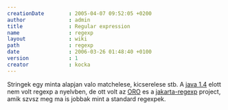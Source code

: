 ```yaml
---
creationDate        : 2005-04-07 09:52:05 +0200 
author              : admin 
title               : Regular expression 
name                : regexp 
layout              : wiki 
path                : regexp 
date                : 2006-03-26 01:48:40 +0100 
version             : 1 
creator             : kocka 
---
```

Stringek egy minta alapjan valo matchelese, kicserelese stb. A [java 1.4](java%201.4.html) elott nem volt regexp a nyelvben, de ott volt az [ORO](ORO.html) es a [jakarta-regexp](Missing.html) project, amik szvsz meg ma is jobbak mint a standard regexpek.
